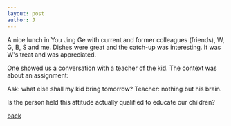 ```yaml
---
layout: post
author: J
---
```


A nice lunch in You Jing Ge with current and former colleagues (friends), W,
G, B, S and me. Dishes were great and the catch-up was interesting. It was W's
treat and was appreciated.

One showed us a conversation with a teacher of the kid. The context was about
an assignment:

Ask: what else shall my kid bring tomorrow?
Teacher: nothing but his brain.

Is the person held this attitude actually qualified to educate our children?

[back](https://yifanjiang.github.io/)
